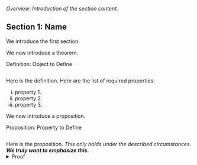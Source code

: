 _Overview: Introduction of the section content._

## Section 1: Name

We introduce the first section.

We now introduce a theorem.

<div class="callout definition"><span class="label">Definition: Object to Define</span><br/>
<hr style="height:0.01px; visibility:hidden;" />
Here is the definition. Here are the list of required properties:
<ol type="i">
  <li>property 1.</li>
  <li>property 2.</li>
  <li>property 3.</li>
</ol>
</div>

We now introduce a proposition.

<div class="callout proposition"><span class="label">Proposition: Property to Define</span><br/>
<hr style="height:0.01px; visibility:hidden;" />
Here is the proposition. <i>This only holds under the described circumstances</i>. <strong><i>We truly want to emphasize this.</i></strong>
</div>

<details class="collapsible">
  <summary>Proof</summary>
  <div class="collapsible__content">
  Here is the proof of the above proposition.
  <details class="collapsible">
      <summary>Proof of the sub-proposition.</summary>
      <div class="collapsible__content">
        Here is the sub-proof.
      </div>
    </details>
  </div>
</details>